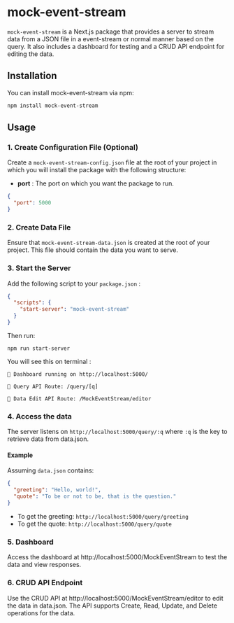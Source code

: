 # mock-event-stream

`mock-event-stream` is a Next.js package that provides a server to stream data from a JSON file in a event-stream or normal manner based on the query. It also includes a dashboard for testing and a CRUD API endpoint for editing the data.

## Installation
You can install mock-event-stream via npm:
```sh
npm install mock-event-stream
```

## Usage
### 1. Create Configuration File (Optional)

Create a `mock-event-stream-config.json` file at the root of your project in which you will install the package with the following structure:

- **port** : The port on which you want the package to run.

```json
{
  "port": 5000
}
```
### 2. Create Data File
Ensure that `mock-event-stream-data.json` is created at the root of your project. This file should contain the data you want to serve.

### 3. Start the Server

Add the following script to your `package.json` :
```json
{
  "scripts": {
    "start-server": "mock-event-stream"
  }
}
```
Then run:
```
npm run start-server
```
You will see this on terminal :
```
🚀 Dashboard running on http://localhost:5000/ 

🚀 Query API Route: /query/[q]

🚀 Data Edit API Route: /MockEventStream/editor
```

### 4. Access the data
The server listens on `http://localhost:5000/query/:q` where `:q` is the key to retrieve data from data.json.
#### Example
Assuming `data.json` contains:
``` json
{
  "greeting": "Hello, world!",
  "quote": "To be or not to be, that is the question."
}
```
- To get the greeting: `http://localhost:5000/query/greeting`
- To get the quote: `http://localhost:5000/query/quote`

### 5. Dashboard
Access the dashboard at http://localhost:5000/MockEventStream to test the data and view responses.

### 6. CRUD API Endpoint
Use the CRUD API at http://localhost:5000/MockEventStream/editor to edit the data in data.json. The API supports Create, Read, Update, and Delete operations for the data.